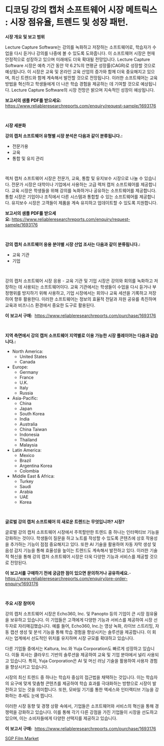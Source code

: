 <p><h1>디코딩 강의 캡처 소프트웨어 시장 메트릭스 : 시장 점유율, 트렌드 및 성장 패턴.</h1></p><p><strong>시장 개요 및 보고 범위</strong></p>
<p><p>Lecture Capture Software는 강의를 녹화하고 저장하는 소프트웨어로, 학습자가 수업을 다시 듣거나 강의를 나중에 볼 수 있도록 도와줍니다. 이 소프트웨어 시장은 현재 안정적으로 성장하고 있으며 미래에도 더욱 확대될 전망입니다. Lecture Capture Software 시장은 예측 기간 동안 약 6.2%의 연평균 성장률(CAGR)로 성장할 것으로 예상됩니다. 이 시장은 교육 및 온라인 교육 산업의 증가와 함께 더욱 중요해지고 있으며, 최신 트렌드와 함께 계속해서 발전할 것으로 전망됩니다. 이러한 소프트웨어는 교육 방법을 혁신하고 학생들에게 더 나은 학습 경험을 제공하는 데 기여할 것으로 예상됩니다. Lecture Capture Software의 시장 전망은 밝으며 지속적인 성장이 예상됩니다.</p></p>
<p><strong>보고서의 샘플 PDF를 받으세요:</strong> <a href="https://www.reliableresearchreports.com/enquiry/request-sample/1693176">https://www.reliableresearchreports.com/enquiry/request-sample/1693176</a></p>
<p>&nbsp;</p>
<p><strong>시장 세분화</strong></p>
<p><strong>강의 캡처 소프트웨어 유형별 시장 분석은 다음과 같이 분류됩니다.:</strong></p>
<p><ul><li>전문가용</li><li>교육</li><li>통합 및 유지 관리</li></ul></p>
<p>&nbsp;</p>
<p><p>렉처 캡처 소프트웨어 시장은 전문가, 교육, 통합 및 유지보수 시장으로 나눌 수 있습니다. 전문가 시장은 대학이나 기업에서 사용하는 고급 렉처 캡처 소프트웨어를 제공합니다. 교육 시장은 학생들을 위해 강의를 녹화하거나 공유하는 소프트웨어를 제공합니다. 통합 시장은 기업이나 조직에서 다른 시스템과 통합할 수 있는 소프트웨어를 제공합니다. 유지보수 시장은 고객들이 제품을 계속 유지하고 업데이트할 수 있도록 지원합니다.</p></p>
<p><strong>보고서의 샘플 PDF를 받으세요:</strong>&nbsp;<a href="https://www.reliableresearchreports.com/enquiry/request-sample/1693176">https://www.reliableresearchreports.com/enquiry/request-sample/1693176</a></p>
<p>&nbsp;</p>
<p><strong> 강의 캡처 소프트웨어 응용 분야별 시장 산업 조사는 다음과 같이 분류됩니다.:</strong></p>
<p><ul><li>교육 기관</li><li>기업</li></ul></p>
<p>&nbsp;</p>
<p><p>강의 캡처 소프트웨어 시장 응용 - 교육 기관 및 기업 시장은 강의와 회의를 녹화하고 저장하는 데 사용되는 소프트웨어이다. 교육 기관에서는 학생들이 수업을 다시 듣거나 부정행위를 방지하기 위해 사용하고, 기업 시장에서는 회의나 교육 세션을 기록하고 저장하여 향후 활용한다. 이러한 소프트웨어는 정보의 효율적 전달과 자원 공유를 촉진하며 교육과 비즈니스 환경에서 중요한 도구로 활용된다.</p></p>
<p><strong>이 보고서 구매:</strong>&nbsp; <a href="https://www.reliableresearchreports.com/purchase/1693176">https://www.reliableresearchreports.com/purchase/1693176</a></p>
<p>&nbsp;</p>
<p><strong>지역 측면에서 강의 캡처 소프트웨어 지역별로 이용 가능한 시장 플레이어는 다음과 같습니다.:</strong></p>
<p><ul>
    <li>
        North America:
        <ul>
            <li>United States</li>
            <li>Canada</li>
        </ul>
    </li>
    <li>
        Europe:
        <ul>
            <li>Germany</li>
            <li>France</li>
            <li>U.K.</li>
            <li>Italy</li>
            <li>Russia</li>
        </ul>
    </li>
    <li>
        Asia-Pacific:
        <ul>
            <li>China</li>
            <li>Japan</li>
            <li>South Korea</li>
            <li>India</li>
            <li>Australia</li>
            <li>China Taiwan</li>
            <li>Indonesia</li>
            <li>Thailand</li>
            <li>Malaysia</li>
        </ul>
    </li>
    <li>
        Latin America:
        <ul>
            <li>Mexico</li>
            <li>Brazil</li>
            <li>Argentina Korea</li>
            <li>Colombia</li>
        </ul>
    </li>
    <li>
        Middle East & Africa:
        <ul>
            <li>Turkey</li>
            <li>Saudi</li>
            <li>Arabia</li>
            <li>UAE</li>
            <li>Korea</li>
        </ul>
    </li>
    </ul></p>
<p>&nbsp;</p>
<p><strong>글로벌 강의 캡처 소프트웨어 의 새로운 트렌드는 무엇입니까? 시장?</strong></p>
<p><p>글로벌 강의 캡처 소프트웨어 시장에서 주목할만한 트렌드 중 하나는 인터랙티브 기능을 강화하는 것이다. 학생들이 질문을 하고 노트를 작성할 수 있도록 콘텐츠에 상호 작용성을 추가하는 기능이 점점 중요해지고 있다. 또한 AI 기술을 활용하여 자동 자막 생성 및 음성 감지 기능을 통해 효율성을 높이는 트렌드도 계속해서 발전하고 있다. 이러한 기술적 혁신을 통해 강의 캡처 소프트웨어 시장은 더욱 다양한 기능과 서비스를 제공할 것으로 전망된다.</p></p>
<p><strong>이 보고서를 구매하기 전에 궁금한 점이 있으면 문의하거나 공유하세요.</strong>- <a href="https://www.reliableresearchreports.com/enquiry/pre-order-enquiry/1693176">https://www.reliableresearchreports.com/enquiry/pre-order-enquiry/1693176</a></p>
<p>&nbsp;</p>
<p><strong>주요 시장 참여자</strong></p>
<p><p>강의 캡처 소프트웨어 시장은 Echo360, Inc. 및 Panopto 등의 기업이 큰 시장 점유율을 보유하고 있습니다. 이 기업들은 고객에게 다양한 기능과 서비스를 제공하여 시장 선두자로 자리매김했습니다. 예를 들어, Echo360, Inc.는 영상 녹화, 라이브 스트리밍, 자동 캡션 생성 및 분석 기능을 통해 학습 경험을 향상시키는 솔루션을 제공합니다. 이 회사는 업계에서 선도적인 위치를 유지하며 시장 규모를 확대하고 있습니다.</p><p>다른 기업들 중에서는 Kaltura, Inc.와 Yuja Corporation도 빠르게 성장하고 있습니다. 이들 회사는 클라우드 기반의 솔루션을 제공하여 교육 및 기업 분야에서 널리 사용되고 있습니다. 특히, Yuja Corporation은 AI 및 머신 러닝 기술을 활용하여 사용자 경험을 향상시키고 있습니다.</p><p>시장의 최신 트렌드 중 하나는 학습자 중심의 접근법을 채택하는 것입니다. 이는 학습자의 요구에 맞게 맞춤형 콘텐츠를 제공하여 학습 효과를 극대화하는 방향으로 시장이 발전하고 있는 것을 의미합니다. 또한, 모바일 기기를 통한 액세스와 인터랙티브 기능을 강화하는 추세도 눈에 띕니다.</p><p>이러한 시장 동향 및 경쟁 상황 속에서, 기업들은 소프트웨어와 서비스의 혁신을 통해 경쟁력을 강화하고 있습니다. 이를 통해 각기 다른 강점을 가진 기업들이 시장을 선도하고 있으며, 이는 소비자들에게 다양한 선택지를 제공하고 있습니다.</p></p>
<p><strong>이 보고서 구매:</strong>&nbsp;&nbsp;<a href="https://www.reliableresearchreports.com/purchase/1693176">https://www.reliableresearchreports.com/purchase/1693176</a></p>
<p><p><a href="https://invited-way-688.notion.site/SGP-Film-Market-Analysis-and-Market-Size-Global-Industry-Overview-Market-Segmentation-and-Forecast-02765d3cb69f416e905ce505fc59161a">SGP Film Market</a></p></p>
